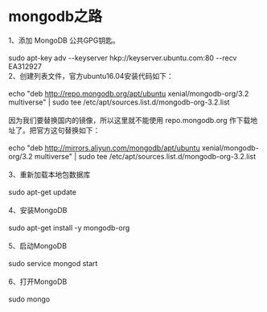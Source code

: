 # mongodb之路

1、添加 MongoDB 公共GPG钥匙。<br/><br/>
sudo apt-key adv --keyserver hkp://keyserver.ubuntu.com:80 --recv EA312927<br/>
2、创建列表文件，官方ubuntu16.04安装代码如下：<br/><br/>
echo "deb http://repo.mongodb.org/apt/ubuntu xenial/mongodb-org/3.2 multiverse" | sudo tee /etc/apt/sources.list.d/mongodb-org-3.2.list<br/><br/>
因为我们要替换国内的镜像，所以这里就不能使用 repo.mongodb.org 作下载地址了。把官方这句替换如下： <br/><br/>
echo "deb http://mirrors.aliyun.com/mongodb/apt/ubuntu xenial/mongodb-org/3.2 multiverse" | sudo tee /etc/apt/sources.list.d/mongodb-org-3.2.list<br/><br/>
3、重新加载本地包数据库 <br/><br/>
sudo apt-get update<br/><br/>
4、安装MongoDB <br/><br/>
sudo apt-get install -y mongodb-org<br/><br/>
5、启动MongoDB <br/><br/>
sudo service mongod start<br/><br/>
6、打开MongoDB <br/><br/>
sudo mongo<br/><br/>

